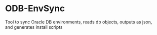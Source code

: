 # ODB-EnvSync
Tool to sync Oracle DB environments, reads db objects, outputs as json, and generates install scripts
